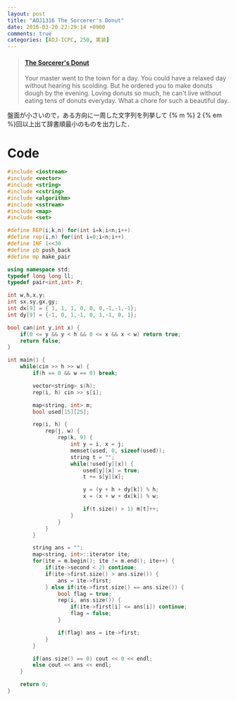 ```yaml
---
layout: post
title: "AOJ1316 The Sorcerer's Donut"
date: 2016-03-20 22:29:14 +0900
comments: true
categories: [AOJ-ICPC, 250, 実装]
---
```


<blockquote class="embedly-card" data-card-key="39deea93f79745829254c0652225a544" data-card-controls="0" data-card-type="article" data-card-branding="0"><h4><a href="http://judge.u-aizu.ac.jp/onlinejudge/description.jsp?id=1316">The Sorcerer's Donut</a></h4><p>Your master went to the town for a day. You could have a relaxed day without hearing his scolding. But he ordered you to make donuts dough by the evening. Loving donuts so much, he can't live without eating tens of donuts everyday. What a chore for such a beautiful day.</p></blockquote>
<script async src="//cdn.embedly.com/widgets/platform.js" charset="UTF-8"></script>

<!-- more -->

盤面が小さいので，ある方向に一周した文字列を列挙して {% m %} 2 {% em %}回以上出て辞書順最小のものを出力した．

# Code

```cpp
#include <iostream>
#include <vector>
#include <string>
#include <cstring>
#include <algorithm>
#include <sstream>
#include <map>
#include <set>

#define REP(i,k,n) for(int i=k;i<n;i++)
#define rep(i,n) for(int i=0;i<n;i++)
#define INF 1<<30
#define pb push_back
#define mp make_pair

using namespace std;
typedef long long ll;
typedef pair<int,int> P;

int w,h,x,y;
int sx,sy,gx,gy;
int dx[9] = { 1, 1, 1, 0, 0, 0,-1,-1,-1};
int dy[9] = {-1, 0, 1,-1, 0, 1,-1, 0, 1};

bool can(int y,int x) {
	if(0 <= y && y < h && 0 <= x && x < w) return true;
	return false;
}

int main() {
	while(cin >> h >> w) {
		if(h == 0 && w == 0) break;

		vector<string> s(h);
		rep(i, h) cin >> s[i];

		map<string, int> m;
		bool used[15][25];

		rep(i, h) {
			rep(j, w) {
				rep(k, 9) {
					int y = i, x = j;
					memset(used, 0, sizeof(used));
					string t = "";
					while(!used[y][x]) {
						used[y][x] = true;
						t += s[y][x];

						y = (y + h + dy[k]) % h;
						x = (x + w + dx[k]) % w;

						if(t.size() > 1) m[t]++;
					}
				}
			}
		}

		string ans = "";
		map<string, int>::iterator ite;
		for(ite = m.begin(); ite != m.end(); ite++) {
			if(ite->second < 2) continue;
			if(ite->first.size() > ans.size()) {
				ans = ite->first;
			} else if(ite->first.size() == ans.size()) {
				bool flag = true;
				rep(i, ans.size()) {
					if(ite->first[i] <= ans[i]) continue;
					flag = false;
				}

				if(flag) ans = ite->first;
			}
		}

		if(ans.size() == 0) cout << 0 << endl;
		else cout << ans << endl;
	}

	return 0;
}
```

